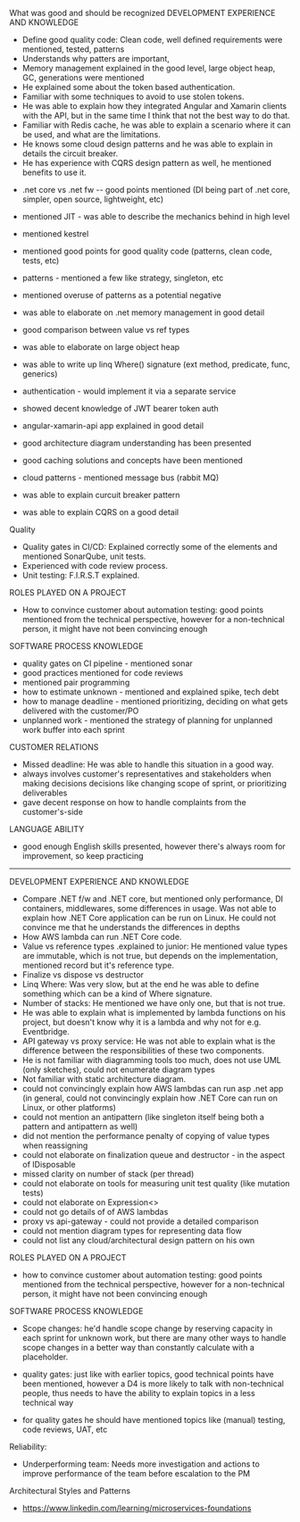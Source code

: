 What was good and should be recognized
DEVELOPMENT EXPERIENCE AND KNOWLEDGE
- Define good quality code: Clean code, well defined requirements were mentioned, tested, patterns
- Understands why patters are important,
- Memory management explained in the good level, large object heap, GC, generations were mentioned
- He explained some about the token based authentication.
- Familiar with some techniques to avoid to use stolen tokens.
- He was able to explain how they integrated Angular and Xamarin clients with the API, but in the same time I think that not the best way to do that.
- Familiar with Redis cache, he was able to explain a scenario where it can be used, and what are the limitations.
- He knows some cloud design patterns and he was able to explain in details the circuit breaker.
- He has experience with CQRS design pattern as well, he mentioned benefits to use it.

+ .net core vs .net fw 
-- good points mentioned (DI being part of .net core, simpler, open source, lightweight, etc)
+ mentioned JIT - was able to describe the mechanics behind in high level
+ mentioned kestrel
+ mentioned good points for good quality code (patterns, clean code, tests, etc)
+ patterns - mentioned a few like strategy, singleton, etc
+ mentioned overuse of patterns as a potential negative
+ was able to elaborate on .net memory management in good detail
+ good comparison between value vs ref types
+ was able to elaborate on large object heap
+ was able to write up linq Where() signature (ext method, predicate, func, generics)

+ authentication - would implement it via a separate service
+ showed decent knowledge of JWT bearer token auth
+ angular-xamarin-api app explained in good detail
+ good architecture diagram understanding has been presented
+ good caching solutions and concepts have been mentioned
+ cloud patterns - mentioned message bus (rabbit MQ)
+ was able to explain curcuit breaker pattern
+ was able to explain CQRS on a good detail

Quality
- Quality gates in CI/CD: Explained correctly some of the elements and mentioned SonarQube, unit tests.
- Experienced with code review process.
- Unit testing: F.I.R.S.T explained.

ROLES PLAYED ON A PROJECT
- How to convince customer about automation testing: good points mentioned from the technical perspective, however for a non-technical person, it might have not been convincing enough

SOFTWARE PROCESS KNOWLEDGE
+ quality gates on CI pipeline - mentioned sonar
+ good practices mentioned for code reviews
+ mentioned pair programming
+ how to estimate unknown - mentioned and explained spike, tech debt
+ how to manage deadline - mentioned prioritizing, deciding on what gets delivered with the customer/PO
+ unplanned work - mentioned the strategy of planning for unplanned work buffer into each sprint

CUSTOMER RELATIONS
+ Missed deadline: He was able to handle this situation in a good way.
+ always involves customer's representatives and stakeholders when making decisions decisions like changing scope of sprint, or prioritizing deliverables
+ gave decent response on how to handle complaints from the customer's-side

LANGUAGE ABILITY
+ good enough English skills presented, however there's always room for improvement, so keep practicing

*****

DEVELOPMENT EXPERIENCE AND KNOWLEDGE
- Compare .NET f/w and .NET core, but mentioned only performance, DI containers, middlewares, some differences in usage. Was not able to explain how .NET Core application can be run on Linux. He could not convince me that he understands the differences in depths
- How AWS lambda can run .NET Core code.
- Value vs reference types .explained to junior: He mentioned value types are immutable, which is not true, but depends on the implementation, mentioned record but it's reference type.
- Finalize vs dispose vs destructor
- Linq Where: Was very slow, but at the end he was able to define something which can be a kind of Where signature.
- Number of stacks: He mentioned we have only one, but that is not true.
- He was able to explain what is implemented by lambda functions on his project, but doesn't know why it is a lambda and why not for e.g. Eventbridge.
- API gateway vs proxy service: He was not able to explain what is the difference between the responsibilities of these two components.
- He is not familiar with diagramming tools too much, does not use UML (only sketches), could not enumerate diagram types
- Not familiar with static architecture diagram.
- could not convincingly explain how AWS lambdas can run asp .net app (in general, could not convincingly explain how .NET Core can run on Linux, or other platforms)
- could not mention an antipattern (like singleton itself being both a pattern and antipattern as well)
- did not mention the performance penalty of copying of value types when reassigning
- could not elaborate on finalization queue and destructor - in the aspect of IDisposable
- missed clarity on number of stack (per thread)
- could not elaborate on tools for measuring unit test quality (like mutation tests)
- could not elaborate on Expression<>
- could not go details of of AWS lambdas
- proxy vs api-gateway - could not provide a detailed comparison
- could not mention diagram types for representing data flow
- could not list any cloud/architectural design pattern on his own

ROLES PLAYED ON A PROJECT
- how to convince customer about automation testing: good points mentioned from the technical perspective, however for a non-technical person, it might have not been convincing enough

SOFTWARE PROCESS KNOWLEDGE
- Scope changes: he'd handle scope change by reserving capacity in each sprint for unknown work, but there are many other ways to handle scope changes in a better way than constantly calculate with a placeholder.

- quality gates: just like with earlier topics, good technical points have been mentioned, however a D4 is more likely to talk with non-technical people, thus needs to have the ability to explain topics in a less technical way
- for quality gates he should have mentioned topics like (manual) testing, code reviews, UAT, etc

Reliability:
- Underperforming team: Needs more investigation and actions to improve performance of the team before escalation to the PM

Architectural Styles and Patterns
- https://www.linkedin.com/learning/microservices-foundations

